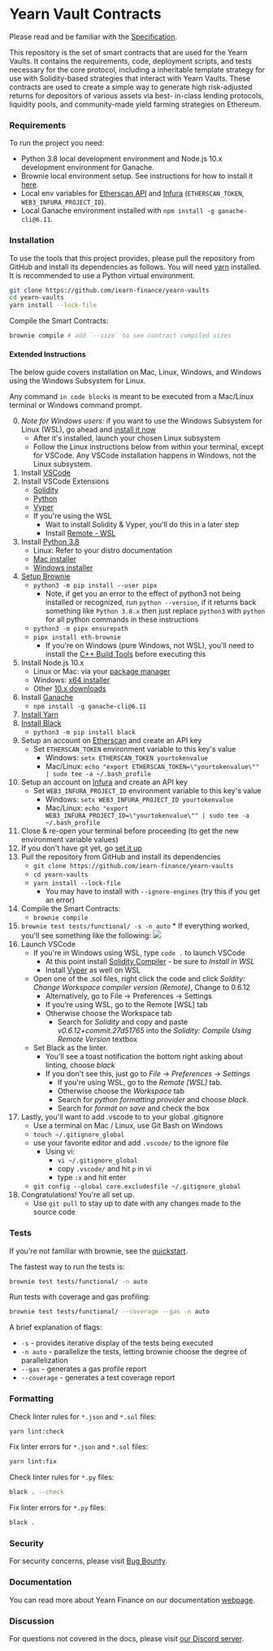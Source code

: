 # Yearn Vault Contracts

Please read and be familiar with the [Specification](SPECIFICATION.md).

This repository is the set of smart contracts that are used for the Yearn Vaults.
It contains the requirements, code, deployment scripts, and tests necessary for the
core protocol, including a inheritable template strategy for use with Solidity-based
strategies that interact with Yearn Vaults. These contracts are used to create a simple
way to generate high risk-adjusted returns for depositors of various assets via best-
in-class lending protocols, liquidity pools, and community-made yield farming strategies
on Ethereum.

### Requirements

To run the project you need:

- Python 3.8 local development environment and Node.js 10.x development environment for Ganache.
- Brownie local environment setup. See instructions for how to install it
  [here](https://eth-brownie.readthedocs.io/en/stable/install.html).
- Local env variables for [Etherscan API](https://etherscan.io/apis) and
  [Infura](https://infura.io/) (`ETHERSCAN_TOKEN`, `WEB3_INFURA_PROJECT_ID`).
- Local Ganache environment installed with `npm install -g ganache-cli@6.11`.

### Installation

To use the tools that this project provides, please pull the repository from GitHub
and install its dependencies as follows.
You will need [yarn](https://yarnpkg.com/lang/en/docs/install/) installed.
It is recommended to use a Python virtual environment.

```bash
git clone https://github.com/iearn-finance/yearn-vaults
cd yearn-vaults
yarn install --lock-file
```

Compile the Smart Contracts:

```bash
brownie compile # add `--size` to see contract compiled sizes
```

#### Extended Instructions

The below guide covers installation on Mac, Linux, Windows, and Windows using the Windows Subsystem for Linux.

Any command `in code blocks` is meant to be executed from a Mac/Linux terminal or Windows command prompt.

0. _Note for Windows users:_ if you want to use the Windows Subsystem for Linux (WSL), go ahead and [install it now](https://docs.microsoft.com/en-us/windows/wsl/install-win10)
   - After it's installed, launch your chosen Linux subsystem
   - Follow the Linux instructions below from within your terminal, except for VSCode. Any VSCode installation happens in Windows, not the Linux subsystem.
1. Install [VSCode](https://code.visualstudio.com/docs/setup/setup-overview)
2. Install VSCode Extensions
   - [Solidity](https://marketplace.visualstudio.com/items?itemName=JuanBlanco.solidity)
   - [Python](https://marketplace.visualstudio.com/items?itemName=ms-python.python)
   - [Vyper](https://marketplace.visualstudio.com/items?itemName=tintinweb.vscode-vyper)
   - If you're using the WSL
     - Wait to install Solidity & Vyper, you'll do this in a later step
     - Install [Remote - WSL](https://marketplace.visualstudio.com/items?itemName=ms-vscode-remote.remote-wsl)
3. Install [Python 3.8](https://www.python.org/downloads/release/python-380/)
   - Linux: Refer to your distro documentation
   - [Mac installer](https://www.python.org/ftp/python/3.8.0/python-3.8.0-macosx10.9.pkg)
   - [Windows installer](https://www.python.org/ftp/python/3.8.0/python-3.8.0-amd64.exe)
4. [Setup Brownie](https://github.com/eth-brownie/brownie)
   - `python3 -m pip install --user pipx`
     - Note, if get you an error to the effect of python3 not being installed or recognized, run `python --version`, if it returns back something like `Python 3.8.x` then just replace `python3` with `python` for all python commands in these instructions
   - `python3 -m pipx ensurepath`
   - `pipx install eth-brownie`
     - If you're on Windows (pure Windows, not WSL), you'll need to install the [C++ Build Tools](https://visualstudio.microsoft.com/visual-cpp-build-tools/) before executing this
5. Install Node.js 10.x
   - Linux or Mac: via your [package manager](https://nodejs.org/en/download/package-manager/)
   - Windows: [x64 installer](https://nodejs.org/dist/latest-v10.x/node-v10.22.1-x64.msi)
   - Other [10.x downloads](https://nodejs.org/dist/latest-v10.x)
6. Install [Ganache](https://github.com/trufflesuite/ganache-cli)
   - `npm install -g ganache-cli@6.11`
7. [Install Yarn](https://classic.yarnpkg.com/en/docs/install)
8. [Install Black](https://pypi.org/project/black/)
   - `python3 -m pip install black`
9. Setup an account on [Etherscan](https://etherscan.io) and create an API key
   - Set `ETHERSCAN_TOKEN` environment variable to this key's value
     - Windows: `setx ETHERSCAN_TOKEN yourtokenvalue`
     - Mac/Linux: `echo "export ETHERSCAN_TOKEN=\"yourtokenvalue\"" | sudo tee -a ~/.bash_profile`
10. Setup an account on [Infura](https://infura.io) and create an API key
    - Set `WEB3_INFURA_PROJECT_ID` environment variable to this key's value
      - Windows: `setx WEB3_INFURA_PROJECT_ID yourtokenvalue`
      - Mac/Linux: `echo "export WEB3_INFURA_PROJECT_ID=\"yourtokenvalue\"" | sudo tee -a ~/.bash_profile`
11. Close & re-open your terminal before proceeding (to get the new environment variable values)
12. If you don't have git yet, go [set it up](https://docs.github.com/en/free-pro-team@latest/github/getting-started-with-github/set-up-git)
13. Pull the repository from GitHub and install its dependencies
    - `git clone https://github.com/iearn-finance/yearn-vaults`
    - `cd yearn-vaults`
    - `yarn install --lock-file`
      - You may have to install with `--ignore-engines` (try this if you get an error)
14. Compile the Smart Contracts:
    - `brownie compile`
15. `brownie test tests/functional/ -s -n auto` \* If everything worked, you'll see something like the following:
    ![](https://i.imgur.com/wGSmCrY.png)
16. Launch VSCode
    - If you're in Windows using WSL, type `code .` to launch VSCode
      - At this point install [Solidity Compiler](https://marketplace.visualstudio.com/items?itemName=JuanBlanco.solidity) - be sure to _Install in WSL_
      - Install [Vyper](https://marketplace.visualstudio.com/items?itemName=tintinweb.vscode-vyper) as well on WSL
    - Open one of the .sol files, right click the code and click _Soldity: Change Workspace compiler version (Remote)_, Change to 0.6.12
      - Alternatively, go to File -> Preferences -> Settings
      - If you’re using WSL, go to the Remote [WSL] tab
      - Otherwise choose the Workspace tab
        - Search for _Solidity_ and copy and paste _v0.6.12+commit.27d51765_ into the _Solidity: Compile Using Remote Version_ textbox
    - Set Black as the linter.
      - You'll see a toast notification the bottom right asking about linting, choose _black_
      - If you don't see this, just go to _File_ -> _Preferences_ -> _Settings_
        - If you're using WSL, go to the _Remote [WSL]_ tab.
        - Otherwise choose the _Workspace_ tab
        - Search for _python formatting provider_ and choose _black_.
        - Search for _format on save_ and check the box
17. Lastly, you'll want to add .vscode to to your global .gitignore
    - Use a terminal on Mac / Linux, use Git Bash on Windows
    - `touch ~/.gitignore_global`
    - use your favorite editor and add `.vscode/` to the ignore file
      - Using vi:
        - `vi ~/.gitignore_global`
        - copy `.vscode/` and hit `p` in vi
        - type `:x` and hit enter
    - `git config --global core.excludesfile ~/.gitignore_global`
18. Congratulations! You're all set up.
    - Use `git pull` to stay up to date with any changes made to the source code

### Tests

If you're not familiar with brownie, see the [quickstart](https://eth-brownie.readthedocs.io/en/stable/quickstart.html).

The fastest way to run the tests is:

```bash
brownie test tests/functional/ -n auto
```

Run tests with coverage and gas profiling:

```bash
brownie test tests/functional/ --coverage --gas -n auto
```

A brief explanation of flags:

- `-s` - provides iterative display of the tests being executed
- `-n auto` - parallelize the tests, letting brownie choose the degree of parallelization
- `--gas` - generates a gas profile report
- `--coverage` - generates a test coverage report

### Formatting

Check linter rules for `*.json` and `*.sol` files:

```bash
yarn lint:check
```

Fix linter errors for `*.json` and `*.sol` files:

```bash
yarn lint:fix
```

Check linter rules for `*.py` files:

```bash
black . --check
```

Fix linter errors for `*.py` files:

```bash
black .
```

### Security

For security concerns, please visit [Bug Bounty](https://github.com/iearn-finance/yearn-vaults/security/policy).

### Documentation

You can read more about Yearn Finance on our documentation [webpage](https://docs.yearn.finance).

### Discussion

For questions not covered in the docs, please visit [our Discord server](http://discord.yearn.finance).
